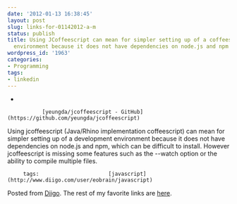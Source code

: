 ```yaml
---
date: '2012-01-13 16:38:45'
layout: post
slug: links-for-01142012-a-m
status: publish
title: Using JCoffeescript can mean for simpler setting up of a coffeescript development
  environment because it does not have dependencies on node.js and npm
wordpress_id: '1963'
categories:
- Programming
tags:
- linkedin
---
```


     
  *      

               [yeungda/jcoffeescript - GitHub](https://github.com/yeungda/jcoffeescript)      

     

Using jcoffeescript (Java/Rhino implementation coffeescript) can mean for simpler setting up of a development environment because it does not have dependencies on node.js and npm, which can be difficult to install.  However jcoffeescript is missing some features such as the --watch option or the ability to compile multiple files.

             

         tags:                      [javascript](http://www.diigo.com/user/eobrain/javascript)

                                       
 

Posted from [Diigo](http://www.diigo.com). The rest of my favorite links are [here](http://www.diigo.com/user/eobrain).
